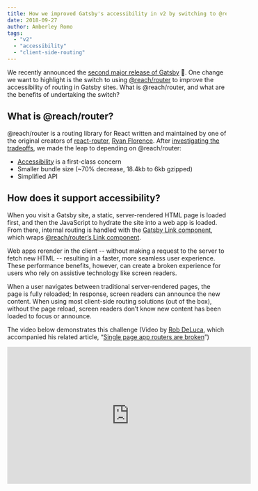 ```yaml
---
title: How we improved Gatsby's accessibility in v2 by switching to @reach/router
date: 2018-09-27
author: Amberley Romo
tags:
  - "v2"
  - "accessibility"
  - "client-side-routing"
---
```


We recently announced the [second major release of Gatsby](/blog/2018-09-17-gatsby-v2/) 🚀. One change we want to highlight is the switch to using [@reach/router](https://reach.tech/router) to improve the accessibility of routing in Gatsby sites. What is @reach/router, and what are the benefits of undertaking the switch?

## What is @reach/router?

@reach/router is a routing library for React written and maintained by one of the original creators of [react-router](https://github.com/ReactTraining/react-router), [Ryan Florence](https://twitter.com/ryanflorence). After [investigating the tradeoffs](https://github.com/gatsbyjs/gatsby/issues/5656), we made the leap to depending on @reach/router:

- [Accessibility](https://reach.tech/router/accessibility) is a first-class concern
- Smaller bundle size (~70% decrease, 18.4kb to 6kb gzipped)
- Simplified API

## How does it support accessibility?

When you visit a Gatsby site, a static, server-rendered HTML page is loaded first, and then the JavaScript to hydrate the site into a web app is loaded. From there, internal routing is handled with the [Gatsby Link component](/docs/gatsby-link/), which wraps [@reach/router’s Link component](https://reach.tech/router/api/Link).

Web apps rerender in the client -- without making a request to the server to fetch new HTML -- resulting in a faster, more seamless user experience. These performance benefits, however, can create a broken experience for users who rely on assistive technology like screen readers.

When a user navigates between traditional server-rendered pages, the page is fully reloaded; In response, screen readers can announce the new content. When using most client-side routing solutions (out of the box), without the page reload, screen readers don’t know new content has been loaded to focus or announce.

The video below demonstrates this challenge (Video by [Rob DeLuca](https://twitter.com/robdel12), which accompanied his related article, “[Single page app routers are broken](https://medium.com/@robdel12/single-page-apps-routers-are-broken-255daa310cf)”)

<iframe
  width="560"
  height="315"
  src="https://www.youtube.com/embed/NKTdNv8JpuM?rel=0"
  frameborder="0"
  allow="autoplay; encrypted-media"
  allowfullscreen
 title="YouTube: (React) Disqus router"
 /> 

A primary focus (no pun intended) of @reach/router is to manage focus in client-side routing, out of the box, lifting the onus from devs to manage it from scratch. From the @reach/router documentation:

<Pullquote> Whenever the content of a page changes in response to a user interaction, the focus should be moved to that content; otherwise, users on assistive devices have to search around the page to find what changed–yuck! Without the help of a router, managing focus on route transitions requires a lot effort and knowledge on your part. </Pullquote>

<Pullquote> Reach Router provides out-of-the-box focus management so your apps are significantly more accessible without you breaking a sweat. </Pullquote>

<Pullquote> When the location changes, the top-most part of your application that changed is identified and focus is moved to it. Assistive devices then announce to the user the group of elements they are now focused on, similarly to how it works when they load up a page for the first time. </Pullquote>

The video below demonstrates this focus management:

<blockquote class="twitter-tweet" data-conversation="none" data-lang="en">
  <p lang="en" dir="ltr">
    Check out that focus management 😍
    <br />
    <br />
    The same code that makes this possible is what makes relative links and embedded
    routers possible too. <a href="https://t.co/DjqveMfspA">
      pic.twitter.com/DjqveMfspA
    </a>
  </p>
  &mdash; Ryan Florence (@ryanflorence) <a href="https://twitter.com/ryanflorence/status/1002219535921889281?ref_src=twsrc%5Etfw">May 31, 2018</a>
</blockquote>

In terms of the development experience with Gatsby, this change is mostly under the hood, folded into the implementation of the Gatsby Link component. In terms of usability, accessibility by default is a win for everyone 🙌🏻.

## Migrating from v1 ➡️ v2

For most sites, migrating from v1 to v2 shouldn’t be too painful, but there are a few instances you might want to be aware of. Check out the [v2 migration guide](/docs/migrating-from-v1-to-v2/#migrate-from-react-router-to-reachrouter) for details.

## TLDR;

[Smaller package + better accessibility + simplified APIs](https://github.com/gatsbyjs/gatsby/pull/6918) 👍

We look forward to continuing to work actively with Ryan!

<blockquote class="twitter-tweet" data-lang="en">
  <p lang="en" dir="ltr">
    Reach Router is hitting the big time with{" "}
    <a href="https://twitter.com/gatsbyjs?ref_src=twsrc%5Etfw">@gatsbyjs</a>{" "}
    adopting it and Nike shipping a site with it{" "}
    <a href="https://t.co/fthOUQ1lJh">https://t.co/fthOUQ1lJh</a> :D
    <br />
    <br />
    I&#39;ll be spending all day Thursday fixing/adding stuff Gatsby needs. AND!
    Gatsby is sponsoring my time.
    <br />
    <br />
    Thanks{" "}
    <a href="https://twitter.com/kylemathews?ref_src=twsrc%5Etfw">
      @kylemathews
    </a>{" "}
    and the rest of the team 🙏🏽
  </p>
  &mdash; Ryan Florence (@ryanflorence) <a href="https://twitter.com/ryanflorence/status/1042117992140554241?ref_src=twsrc%5Etfw">September 18, 2018</a>
</blockquote>

Related Gatsby docs:

- [V2 Migration Guide](/docs/migrating-from-v1-to-v2/#migrate-from-react-router-to-reachrouter)
- [Gatsby Link API reference](/docs/gatsby-link/)
- [V2 announcement blog post](/blog/2018-09-17-gatsby-v2/)
- [Making your site accessible](/docs/making-your-site-accessible)

External references:

- [Single page app routers are broken](https://medium.com/@robdel12/single-page-apps-routers-are-broken-255daa310cf) by Rob DeLuca
- [@reach/router docs](https://reach.tech/router)